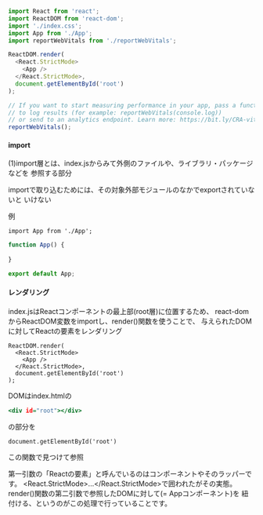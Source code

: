 ```index.js
import React from 'react';
import ReactDOM from 'react-dom';
import './index.css';
import App from './App';
import reportWebVitals from './reportWebVitals';

ReactDOM.render(
  <React.StrictMode>
    <App />
  </React.StrictMode>,
  document.getElementById('root')
);

// If you want to start measuring performance in your app, pass a function
// to log results (for example: reportWebVitals(console.log))
// or send to an analytics endpoint. Learn more: https://bit.ly/CRA-vitals
reportWebVitals();
```

#### import
(1)import層とは、index.jsからみて外側のファイルや、ライブラリ・パッケージなどを
参照する部分

importで取り込むためには、その対象外部モジュールのなかでexportされていないと
いけない

例
```
import App from './App';
```

```App.js
function App() {
  
}

export default App;
```

#### レンダリング
index.jsはReactコンポーネントの最上部(root層)に位置するため、
react-domからReactDOM変数をimportし、render()関数を使うことで、
与えられたDOMに対してReactの要素をレンダリング
```
ReactDOM.render(
  <React.StrictMode>
    <App />
  </React.StrictMode>,
  document.getElementById('root')
);
```

DOMはindex.htmlの
```public/index.html
<div id="root"></div>
```
の部分を

```
document.getElementById('root')
```

この関数で見つけて参照

第一引数の「Reactの要素」と呼んでいるのはコンポーネントやそのラッパーです。
<React.StrictMode>...</React.StrictMode>で囲われた<App />がその実態。
render()関数の第二引数で参照したDOMに対して<App />(= Appコンポーネント)を
紐付ける、というのがこの処理で行っていることです。

